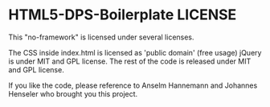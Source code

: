 HTML5-DPS-Boilerplate LICENSE
=====================

This "no-framework" is licensed under several licenses.

The CSS inside index.html is licensed as 'public domain' (free usage)
jQuery is under MIT and GPL license.
The rest of the code is released under MIT and GPL license.

If you like the code, please reference to Anselm Hannemann and Johannes Henseler who brought you this project.